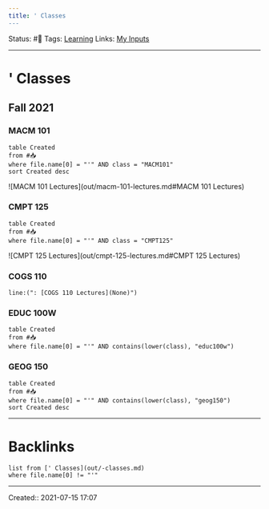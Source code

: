 ```yaml
---
title: ' Classes
---
```

Status: #🔎
Tags: [Learning](out/learning.md)
Links: [My Inputs](out/my-inputs.md)
___
# ' Classes
## Fall 2021
### MACM 101
```dataview
table Created
from #📥
where file.name[0] = "'" AND class = "MACM101"
sort Created desc
```
![MACM 101 Lectures](out/macm-101-lectures.md#MACM 101 Lectures)
### CMPT 125
```dataview
table Created
from #📥
where file.name[0] = "'" AND class = "CMPT125"
```
![CMPT 125 Lectures](out/cmpt-125-lectures.md#CMPT 125 Lectures)
### COGS 110
```query
line:(": [COGS 110 Lectures](None)")
```
### EDUC 100W
```dataview
table Created
from #📥
where file.name[0] = "'" AND contains(lower(class), "educ100w")
```
### GEOG 150
```dataview
table Created
from #📥
where file.name[0] = "'" AND contains(lower(class), "geog150")
sort Created desc
```
___
# Backlinks
```dataview
list from [' Classes](out/-classes.md)
where file.name[0] != "'"

```
___
Created:: 2021-07-15 17:07
